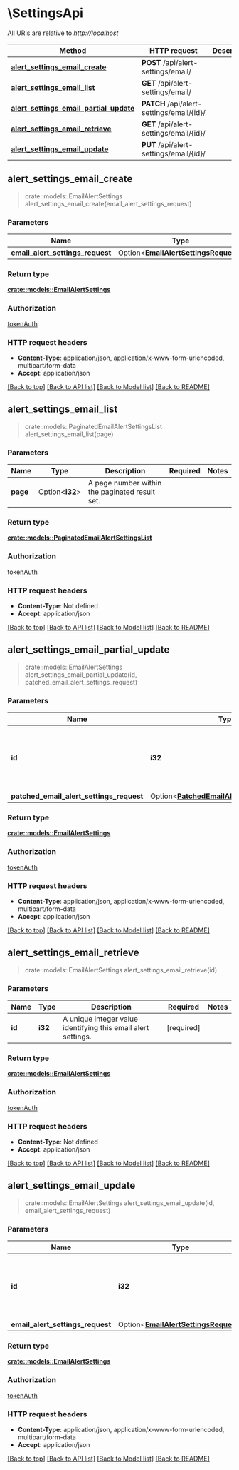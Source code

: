# \SettingsApi

All URIs are relative to *http://localhost*

Method | HTTP request | Description
------------- | ------------- | -------------
[**alert_settings_email_create**](SettingsApi.md#alert_settings_email_create) | **POST** /api/alert-settings/email/ | 
[**alert_settings_email_list**](SettingsApi.md#alert_settings_email_list) | **GET** /api/alert-settings/email/ | 
[**alert_settings_email_partial_update**](SettingsApi.md#alert_settings_email_partial_update) | **PATCH** /api/alert-settings/email/{id}/ | 
[**alert_settings_email_retrieve**](SettingsApi.md#alert_settings_email_retrieve) | **GET** /api/alert-settings/email/{id}/ | 
[**alert_settings_email_update**](SettingsApi.md#alert_settings_email_update) | **PUT** /api/alert-settings/email/{id}/ | 



## alert_settings_email_create

> crate::models::EmailAlertSettings alert_settings_email_create(email_alert_settings_request)


### Parameters


Name | Type | Description  | Required | Notes
------------- | ------------- | ------------- | ------------- | -------------
**email_alert_settings_request** | Option<[**EmailAlertSettingsRequest**](EmailAlertSettingsRequest.md)> |  |  |

### Return type

[**crate::models::EmailAlertSettings**](EmailAlertSettings.md)

### Authorization

[tokenAuth](../README.md#tokenAuth)

### HTTP request headers

- **Content-Type**: application/json, application/x-www-form-urlencoded, multipart/form-data
- **Accept**: application/json

[[Back to top]](#) [[Back to API list]](../README.md#documentation-for-api-endpoints) [[Back to Model list]](../README.md#documentation-for-models) [[Back to README]](../README.md)


## alert_settings_email_list

> crate::models::PaginatedEmailAlertSettingsList alert_settings_email_list(page)


### Parameters


Name | Type | Description  | Required | Notes
------------- | ------------- | ------------- | ------------- | -------------
**page** | Option<**i32**> | A page number within the paginated result set. |  |

### Return type

[**crate::models::PaginatedEmailAlertSettingsList**](PaginatedEmailAlertSettingsList.md)

### Authorization

[tokenAuth](../README.md#tokenAuth)

### HTTP request headers

- **Content-Type**: Not defined
- **Accept**: application/json

[[Back to top]](#) [[Back to API list]](../README.md#documentation-for-api-endpoints) [[Back to Model list]](../README.md#documentation-for-models) [[Back to README]](../README.md)


## alert_settings_email_partial_update

> crate::models::EmailAlertSettings alert_settings_email_partial_update(id, patched_email_alert_settings_request)


### Parameters


Name | Type | Description  | Required | Notes
------------- | ------------- | ------------- | ------------- | -------------
**id** | **i32** | A unique integer value identifying this email alert settings. | [required] |
**patched_email_alert_settings_request** | Option<[**PatchedEmailAlertSettingsRequest**](PatchedEmailAlertSettingsRequest.md)> |  |  |

### Return type

[**crate::models::EmailAlertSettings**](EmailAlertSettings.md)

### Authorization

[tokenAuth](../README.md#tokenAuth)

### HTTP request headers

- **Content-Type**: application/json, application/x-www-form-urlencoded, multipart/form-data
- **Accept**: application/json

[[Back to top]](#) [[Back to API list]](../README.md#documentation-for-api-endpoints) [[Back to Model list]](../README.md#documentation-for-models) [[Back to README]](../README.md)


## alert_settings_email_retrieve

> crate::models::EmailAlertSettings alert_settings_email_retrieve(id)


### Parameters


Name | Type | Description  | Required | Notes
------------- | ------------- | ------------- | ------------- | -------------
**id** | **i32** | A unique integer value identifying this email alert settings. | [required] |

### Return type

[**crate::models::EmailAlertSettings**](EmailAlertSettings.md)

### Authorization

[tokenAuth](../README.md#tokenAuth)

### HTTP request headers

- **Content-Type**: Not defined
- **Accept**: application/json

[[Back to top]](#) [[Back to API list]](../README.md#documentation-for-api-endpoints) [[Back to Model list]](../README.md#documentation-for-models) [[Back to README]](../README.md)


## alert_settings_email_update

> crate::models::EmailAlertSettings alert_settings_email_update(id, email_alert_settings_request)


### Parameters


Name | Type | Description  | Required | Notes
------------- | ------------- | ------------- | ------------- | -------------
**id** | **i32** | A unique integer value identifying this email alert settings. | [required] |
**email_alert_settings_request** | Option<[**EmailAlertSettingsRequest**](EmailAlertSettingsRequest.md)> |  |  |

### Return type

[**crate::models::EmailAlertSettings**](EmailAlertSettings.md)

### Authorization

[tokenAuth](../README.md#tokenAuth)

### HTTP request headers

- **Content-Type**: application/json, application/x-www-form-urlencoded, multipart/form-data
- **Accept**: application/json

[[Back to top]](#) [[Back to API list]](../README.md#documentation-for-api-endpoints) [[Back to Model list]](../README.md#documentation-for-models) [[Back to README]](../README.md)

